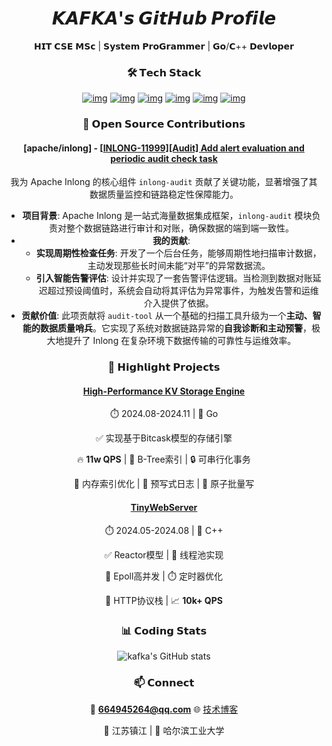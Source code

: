 <div align="center">
<div align="center">

<div align="center">

# 𝙆𝘼𝙁𝙆𝘼'𝙨 𝙂𝙞𝙩𝙃𝙪𝙗 𝙋𝙧𝙤𝙛𝙞𝙡𝙚

𝗛𝗜𝗧 𝗖𝗦𝗘 𝗠𝗦𝗰 | 𝗦𝘆𝘀𝘁𝗲𝗺 𝗣𝗿𝗼𝗚𝗿𝗮𝗺𝗺𝗲𝗿 | 𝗚𝗼/𝗖++ 𝗗𝗲𝘃𝗹𝗼𝗽𝗲𝗿

### 🛠️ 𝗧𝗲𝗰𝗵 𝗦𝘁𝗮𝗰𝗸

[![img](https://camo.githubusercontent.com/aa4a8e0f0e37bade51e976a2456b0b5d1ca5f6b1666230bbb4daf79843fe18ff/68747470733a2f2f696d672e736869656c64732e696f2f62616467652f476f2d3030414444383f7374796c653d666f722d7468652d6261646765266c6f676f3d676f266c6f676f436f6c6f723d7768697465)](https://camo.githubusercontent.com/aa4a8e0f0e37bade51e976a2456b0b5d1ca5f6b1666230bbb4daf79843fe18ff/68747470733a2f2f696d672e736869656c64732e696f2f62616467652f476f2d3030414444383f7374796c653d666f722d7468652d6261646765266c6f676f3d676f266c6f676f436f6c6f723d7768697465) [![img](https://camo.githubusercontent.com/51368bd0e1fb2f8678ab567ff32db8d583b1afbd18a8351e795ba7afd0a92a9d/68747470733a2f2f696d672e736869656c64732e696f2f62616467652f432b2b2d3030353939433f7374796c653d666f722d7468652d6261646765266c6f676f3d63253242253242266c6f676f436f6c6f723d7768697465)](https://camo.githubusercontent.com/51368bd0e1fb2f8678ab567ff32db8d583b1afbd18a8351e795ba7afd0a92a9d/68747470733a2f2f696d672e736869656c64732e696f2f62616467652f432b2b2d3030353939433f7374796c653d666f722d7468652d6261646765266c6f676f3d63253242253242266c6f676f436f6c6f723d7768697465) [![img](https://camo.githubusercontent.com/b9326effec4bc941d648d79b2e24ed7c708122671d2540c3277596dc52d640f2/68747470733a2f2f696d672e736869656c64732e696f2f62616467652f4c696e75782d4643433632343f7374796c653d666f722d7468652d6261646765266c6f676f3d6c696e7578266c6f676f436f6c6f723d626c61636b)](https://camo.githubusercontent.com/b9326effec4bc941d648d79b2e24ed7c708122671d2540c3277596dc52d640f2/68747470733a2f2f696d672e736869656c64732e696f2f62616467652f4c696e75782d4643433632343f7374796c653d666f722d7468652d6261646765266c6f676f3d6c696e7578266c6f676f436f6c6f723d626c61636b) [![img](https://camo.githubusercontent.com/0e7b526d88d84770a3a40f05841e2f550d835c9de6ac4f65a5227cd9e64beefb/68747470733a2f2f696d672e736869656c64732e696f2f62616467652f4d7953514c2d3434373941313f7374796c653d666f722d7468652d6261646765266c6f676f3d6d7973716c266c6f676f436f6c6f723d7768697465)](https://camo.githubusercontent.com/0e7b526d88d84770a3a40f05841e2f550d835c9de6ac4f65a5227cd9e64beefb/68747470733a2f2f696d672e736869656c64732e696f2f62616467652f4d7953514c2d3434373941313f7374796c653d666f722d7468652d6261646765266c6f676f3d6d7973716c266c6f676f436f6c6f723d7768697465) [![img](https://camo.githubusercontent.com/c04bf776f4585a9abf246a25bb8a98375f56bcce8ca144ec266a9c13010f3e33/68747470733a2f2f696d672e736869656c64732e696f2f62616467652f52656469732d4443333832443f7374796c653d666f722d7468652d6261646765266c6f676f3d7265646973266c6f676f436f6c6f723d7768697465)](https://camo.githubusercontent.com/c04bf776f4585a9abf246a25bb8a98375f56bcce8ca144ec266a9c13010f3e33/68747470733a2f2f696d672e736869656c64732e696f2f62616467652f52656469732d4443333832443f7374796c653d666f722d7468652d6261646765266c6f676f3d7265646973266c6f676f436f6c6f723d7768697465) [![img](https://camo.githubusercontent.com/a07c81a42a1faf3e6c3eef1c6885877f25d77580c8130d8eb646da7cff5280e8/68747470733a2f2f696d672e736869656c64732e696f2f62616467652f5368656c6c2d3445414132353f7374796c653d666f722d7468652d6261646765266c6f676f3d676e752d62617368266c6f676f436f6c6f723d7768697465)](https://camo.githubusercontent.com/a07c81a42a1faf3e6c3eef1c6885877f25d77580c8130d8eb646da7cff5280e8/68747470733a2f2f696d672e736869656c64732e696f2f62616467652f5368656c6c2d3445414132353f7374796c653d666f722d7468652d6261646765266c6f676f3d676e752d62617368266c6f676f436f6c6f723d7768697465)

### 🌟 𝗢𝗽𝗲𝗻 𝗦𝗼𝘂𝗿𝗰𝗲 𝗖𝗼𝗻𝘁𝗿𝗶𝗯𝘂𝘁𝗶𝗼𝗻𝘀

#### **[apache/inlong]** - [[INLONG-11999\][Audit] Add alert evaluation and periodic audit check task](https://www.google.com/search?q=https://github.com/apache/inlong/commit/9411dc101a1e0413045237b67946221c50d4f107)

我为 Apache Inlong 的核心组件 `inlong-audit` 贡献了关键功能，显著增强了其数据质量监控和链路稳定性保障能力。

- **项目背景**: Apache Inlong 是一站式海量数据集成框架，`inlong-audit` 模块负责对整个数据链路进行审计和对账，确保数据的端到端一致性。
- **我的贡献**:
  - **实现周期性检查任务**: 开发了一个后台任务，能够周期性地扫描审计数据，主动发现那些长时间未能“对平”的异常数据流。
  - **引入智能告警评估**: 设计并实现了一套告警评估逻辑。当检测到数据对账延迟超过预设阈值时，系统会自动将其评估为异常事件，为触发告警和运维介入提供了依据。
- **贡献价值**: 此项贡献将 `audit-tool` 从一个基础的扫描工具升级为一个**主动、智能的数据质量哨兵**。它实现了系统对数据链路异常的**自我诊断和主动预警**，极大地提升了 Inlong 在复杂环境下数据传输的可靠性与运维效率。

### 🚀 𝗛𝗶𝗴𝗵𝗹𝗶𝗴𝗵𝘁 𝗣𝗿𝗼𝗷𝗲𝗰𝘁𝘀

#### [High-Performance KV Storage Engine](https://p3rblog.vercel.app/blog)

⏱️ 2024.08-2024.11 | 🦾 Go

✅ 实现基于Bitcask模型的存储引擎

🔥 **11w QPS** | 🧠 B-Tree索引 | 🔒 可串行化事务

📌 内存索引优化 | 📂 预写式日志 | 🧩 原子批量写

#### [TinyWebServer](https://p3rblog.vercel.app/blog)

⏱️ 2024.05-2024.08 | 🐧 C++

✅ Reactor模型 | 🧵 线程池实现

📡 Epoll高并发 | ⏱️ 定时器优化

🔌 HTTP协议栈 | 📈 **10k+ QPS**

### 📊 𝗖𝗼𝗱𝗶𝗻𝗴 𝗦𝘁𝗮𝘁𝘀

![kafka's GitHub stats](https://camo.githubusercontent.com/01e5cbe11e79a6e02b9783ef382ff579873d5ba974d7a877013997e3a5c019e6/68747470733a2f2f6769746875622d726561646d652d73746174732e76657263656c2e6170702f6170693f757365726e616d653d5a68656e79756550616e2673686f775f69636f6e733d74727565267468656d653d7261646963616c)

### 📫 𝗖𝗼𝗻𝗻𝗲𝗰𝘁

📧 **664945264@qq.com** 🌐 [技术博客](https://p3rblog.vercel.app)

📍 江苏镇江 | 🏫 哈尔滨工业大学
